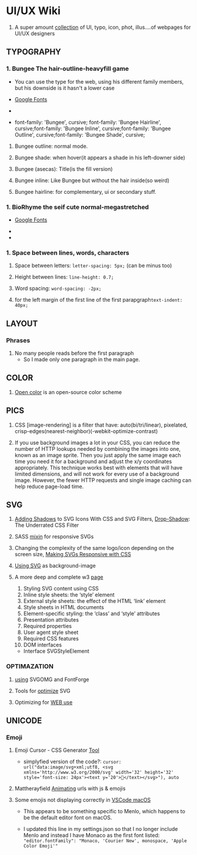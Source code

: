 # UI/UX Wiki

1. A super amount [collection](https://www.uigoodies.com/) of UI, typo, icon, phot, illus....of webpages for UI/UX designers

## TYPOGRAPHY

### 1. **Bungee** The hair-outline-heavyfill game

- You can use the type for the web, using his different family members, but his downside is it hasn't a lower case

- [Google Fonts](https://fonts.google.com/specimen/Bungee)

- <!-- <link rel="preconnect" href="https://fonts.googleapis.com"> <link rel="preconnect" href="https://fonts.gstatic.com" crossorigin> <link href="https://fonts.googleapis.com/css2?family=Bungee&family=Bungee+Hairline&family=Bungee+Inline&family=Bungee+Outline&family=Bungee+Shade&display=swap" rel="stylesheet"> -->

- font-family: 'Bungee', cursive; font-family: 'Bungee Hairline', cursive;font-family: 'Bungee Inline', cursive;font-family: 'Bungee Outline', cursive;font-family: 'Bungee Shade', cursive;

1. Bungee outline: normal mode.

1. Bungee shade: when hover(it appears a shade in his left-downer side)

1. Bungee (asecas): Title(is the fill version)

1. Bungee inline: Like Bungee but without the hair inside(so weird)

1. Bungee hairline: for complementary, ui or secondary stuff.

### 1. **BioRhyme** the seif cute normal-megastretched

- [Google Fonts](https://fonts.google.com/specimen/BioRhyme)

- <!-- <link rel="preconnect" href="https://fonts.googleapis.com"> <link rel="preconnect" href="https://fonts.gstatic.com" crossorigin> <link href="https://fonts.googleapis.com/css2?family=BioRhyme+Expanded:wght@300;400;800&family=BioRhyme:wght@300;400;800&display=swap" rel="stylesheet"> -->

- <!--font-family: 'BioRhyme', serif; font-family: 'BioRhyme Expanded', serif;-->

### 1. Space between lines, words, characters

1. Space between letters: `letter-spacing: 5px;` (can be minus too)

1. Height between lines: `line-height: 0.7;`

1. Word spacing: `word-spacing: -2px;`

1. for the left margin of the first line of the first parapgraph`text-indent: 40px;`

## LAYOUT

### Phrases

1. No many people reads before the first paragraph
   - So I made only one paragraph in the main page.

## COLOR

1. [Open color](https://yeun.github.io/open-color/) is an
   open-source color scheme

## PICS

1. CSS [image-rendering] is a filter that have: auto(bi/tri/linear), pixelated, crisp-edges(nearest-neighbor)(-webkit-optimize-contrast)

2. If you use background images a lot in your CSS, you can reduce the number of HTTP lookups needed by combining the images into one, known as an image sprite. Then you just apply the same image each time you need it for a background and adjust the x/y coordinates appropriately. This technique works best with elements that will have limited dimensions, and will not work for every use of a background image. However, the fewer HTTP requests and single image caching can help reduce page-load time.

## SVG

1. [Adding Shadows](https://css-tricks.com/adding-shadows-to-svg-icons-with-css-and-svg-filters/) to SVG Icons With CSS and SVG Filters, [Drop-Shadow](https://css-irl.info/drop-shadow-the-underrated-css-filter/): The Underrated CSS Filter

1. SASS [mixin](https://mimoymima.com/sass-mixin-responsive-svgs/) for responsive SVGs

1. Changing the complexity of the same logo/icon depending on the screen size, [Making SVGs Responsive with CSS](https://tympanus.net/codrops/2014/08/19/making-svgs-responsive-with-css/comment-page-2/#comments)

1. [Using SVG](https://css-tricks.com/lodge/svg/06-using-svg-svg-background-image/) as background-image

1. A more deep and complete w3 [page](https://www.w3.org/TR/SVG/styling.html#StylingUsingCSS)
   1. Styling SVG content using CSS
   2. Inline style sheets: the ‘style’ element
   3. External style sheets: the effect of the HTML ‘link’ element
   4. Style sheets in HTML documents
   5. Element-specific styling: the ‘class’ and ‘style’ attributes
   6. Presentation attributes
   7. Required properties
   8. User agent style sheet
   9. Required CSS features
   10. DOM interfaces
   - Interface SVGStyleElement

### OPTIMAZATION

1. [using](https://www.youtube.com/watch?v=a3-lwxTkUKI) SVGOMG and FontForge

1. Tools for [optimize](https://css-tricks.com/tools-for-optimizing-svg/) SVG

1. Optimizing for [WEB use](https://medium.com/larsenwork-andreas-larsen/optimising-svgs-for-web-use-part-1-67e8f2d4035#.2bnvih6cw)

## UNICODE

### Emoji

1. Emoji Cursor - CSS Generator [Tool](https://www.emojicursor.app/)

   - simplyfied version of the code?: `cursor: url("data:image/svg+xml;utf8, <svg xmlns='http://www.w3.org/2000/svg' width='32' height='32' style='font-size: 24px'><text y='20'>🦄</text></svg>"), auto`

1. Mattherayfield [Animating](https://www.matthewrayfield.com/articles/animating-urls-with-javascript-and-emojis/) urls with js & emojis

1. Some emojis not displaying correctly in [VSCode macOS](https://github.com/microsoft/vscode/issues/118905)

   - This appears to be something specific to Menlo, which happens to be the default editor font on macOS.

   - I updated this line in my settings.json so that I no longer include Menlo and instead I have Monaco as the first font listed: `"editor.fontFamily": "Monaco, 'Courier New', monospace, 'Apple Color Emoji'"`
